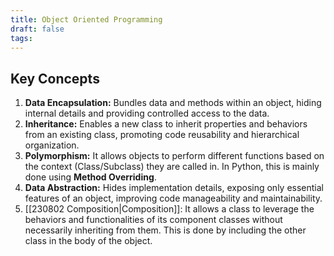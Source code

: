 ```yaml
---
title: Object Oriented Programming
draft: false
tags:
---
```

  
## **Key Concepts**
1. **Data Encapsulation:** Bundles data and methods within an object, hiding internal details and providing controlled access to the data.
2. **Inheritance:** Enables a new class to inherit properties and behaviors from an existing class, promoting code reusability and hierarchical organization.
3. **Polymorphism:** It allows objects to perform different functions based on the context (Class/Subclass) they are called in. In Python, this is mainly done using **Method Overriding**.
4. **Data Abstraction:** Hides implementation details, exposing only essential features of an object, improving code manageability and maintainability.
5. [[230802 Composition|Composition]]: It allows a class to leverage the behaviors and functionalities of its component classes without necessarily inheriting from them. This is done by including the other class in the body of the object. 

